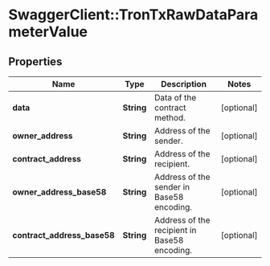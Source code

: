 # SwaggerClient::TronTxRawDataParameterValue

## Properties
Name | Type | Description | Notes
------------ | ------------- | ------------- | -------------
**data** | **String** | Data of the contract method. | [optional] 
**owner_address** | **String** | Address of the sender. | [optional] 
**contract_address** | **String** | Address of the recipient. | [optional] 
**owner_address_base58** | **String** | Address of the sender in Base58 encoding. | [optional] 
**contract_address_base58** | **String** | Address of the recipient in Base58 encoding. | [optional] 

